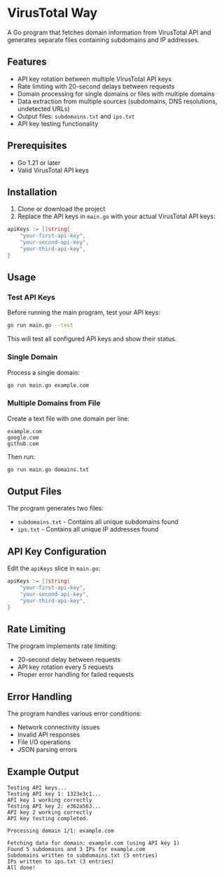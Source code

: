 # VirusTotal Way

A Go program that fetches domain information from VirusTotal API and generates separate files containing subdomains and IP addresses.

## Features

- API key rotation between multiple VirusTotal API keys
- Rate limiting with 20-second delays between requests
- Domain processing for single domains or files with multiple domains
- Data extraction from multiple sources (subdomains, DNS resolutions, undetected URLs)
- Output files: `subdomains.txt` and `ips.txt`
- API key testing functionality

## Prerequisites

- Go 1.21 or later
- Valid VirusTotal API keys

## Installation

1. Clone or download the project
2. Replace the API keys in `main.go` with your actual VirusTotal API keys:

```go
apiKeys := []string{
    "your-first-api-key",
    "your-second-api-key", 
    "your-third-api-key",
}
```

## Usage

### Test API Keys

Before running the main program, test your API keys:

```bash
go run main.go --test
```

This will test all configured API keys and show their status.

### Single Domain

Process a single domain:

```bash
go run main.go example.com
```

### Multiple Domains from File

Create a text file with one domain per line:

```
example.com
google.com
github.com
```

Then run:

```bash
go run main.go domains.txt
```

## Output Files

The program generates two files:

- `subdomains.txt` - Contains all unique subdomains found
- `ips.txt` - Contains all unique IP addresses found

## API Key Configuration

Edit the `apiKeys` slice in `main.go`:

```go
apiKeys := []string{
    "your-first-api-key",
    "your-second-api-key", 
    "your-third-api-key",
}
```

## Rate Limiting

The program implements rate limiting:
- 20-second delay between requests
- API key rotation every 5 requests
- Proper error handling for failed requests

## Error Handling

The program handles various error conditions:
- Network connectivity issues
- Invalid API responses
- File I/O operations
- JSON parsing errors

## Example Output

```
Testing API keys...
Testing API key 1: 1323e3c1...
API key 1 working correctly
Testing API key 2: e362a563...
API key 2 working correctly
API key testing completed.

Processing domain 1/1: example.com

Fetching data for domain: example.com (using API key 1)
Found 5 subdomains and 3 IPs for example.com
Subdomains written to subdomains.txt (5 entries)
IPs written to ips.txt (3 entries)
All done!
```

